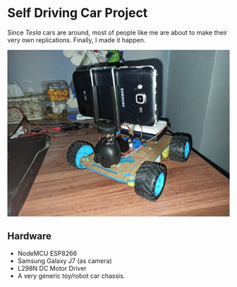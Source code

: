 # Self Driving Car Project

Since _Tesla_ cars are around, most of people like me are about to make their very own replications. Finally, I made it happen.

![Car](./car.jpg)

## Hardware

* NodeMCU ESP8266
* Samsung Galaxy J7 (as camera)
* L298N DC Motor Driver
* A very generic toy/robot car chassis. 

